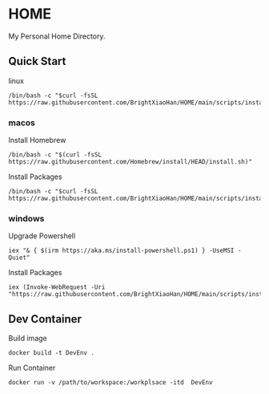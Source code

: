 # HOME
My Personal Home Directory.

## Quick Start
linux
```
/bin/bash -c "$curl -fsSL https://raw.githubusercontent.com/BrightXiaoHan/HOME/main/scripts/install.sh"
```
### macos
Install Homebrew
```
/bin/bash -c "$(curl -fsSL https://raw.githubusercontent.com/Homebrew/install/HEAD/install.sh)"
```
Install Packages
```
/bin/bash -c "$curl -fsSL https://raw.githubusercontent.com/BrightXiaoHan/HOME/main/scripts/install_macos.sh"
```
### windows
Upgrade Powershell
```
iex "& { $(irm https://aka.ms/install-powershell.ps1) } -UseMSI -Quiet"
```
Install Packages
```
iex (Invoke-WebRequest -Uri "https://raw.githubusercontent.com/BrightXiaoHan/HOME/main/scripts/install_macos.sh").Content
```

## Dev Container
Build image
```
docker build -t DevEnv .
```
Run Container
```
docker run -v /path/to/workspace:/workplsace -itd  DevEnv
```
